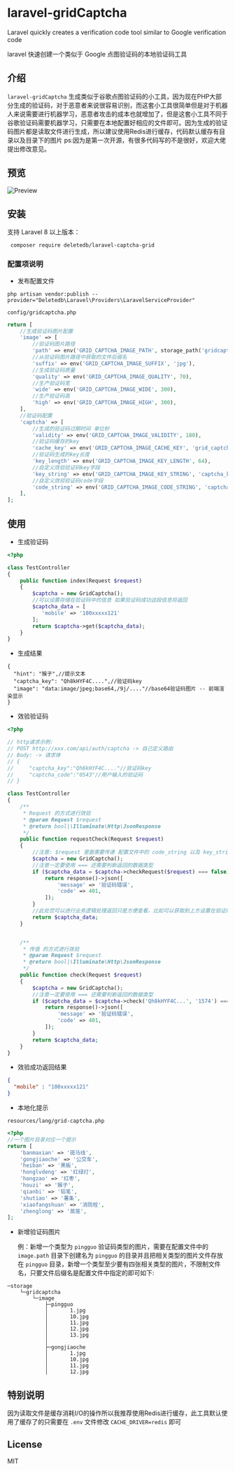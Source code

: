# laravel-gridCaptcha
Laravel quickly creates a verification code tool similar to Google verification code

laravel 快速创建一个类似于 Google 点图验证码的本地验证码工具

## 介绍

`laravel-gridCaptcha` 生成类似于谷歌点图验证码的小工具，因为现在PHP大部分生成的验证码，对于恶意者来说很容易识别，而这套小工具很简单但是对于机器人来说需要进行机器学习，恶意者攻击的成本也就增加了，但是这套小工具不同于谷歌验证码需要机器学习，只需要在本地配置好相应的文件即可。因为生成的验证码图片都是读取文件进行生成，所以建议使用Redis进行缓存，代码默认缓存有目录以及目录下的图片 ps:因为是第一次开源，有很多代码写的不是很好，欢迎大佬提出修改意见。

## 预览
![Preview](https://lingshulian.com/s/t/b74e9cf548e1e03c)

## 安装

支持 Laravel 8 以上版本：

```shell
 composer require deletedb/laravel-captcha-grid
```
### 配置项说明

- 发布配置文件

```shell
php artisan vendor:publish --provider="Deletedb\Laravel\Providers\LaravelServiceProvider"

```

```
config/gridcaptcha.php
```

```php
return [
    //生成验证码图片配置
    'image' => [
        //验证码图片路径
        'path' => env('GRID_CAPTCHA_IMAGE_PATH', storage_path('gridcaptcha\image')),
        //从验证码图片路径中获取的文件后缀名
        'suffix' => env('GRID_CAPTCHA_IMAGE_SUFFIX', 'jpg'),
        //生成验证码质量
        'quality' => env('GRID_CAPTCHA_IMAGE_QUALITY', 70),
        //生产验证码宽
        'wide' => env('GRID_CAPTCHA_IMAGE_WIDE', 300),
        //生产验证码高
        'high' => env('GRID_CAPTCHA_IMAGE_HIGH', 300),
    ],
    //验证码配置
    'captcha' => [
        //生成的验证码过期时间 单位秒
        'validity' => env('GRID_CAPTCHA_IMAGE_VALIDITY', 180),
        //验证码缓存的key
        'cache_key' => env('GRID_CAPTCHA_IMAGE_CACHE_KEY', 'grid_captcha'),
        //验证码生成的key长度
        'key_length' => env('GRID_CAPTCHA_IMAGE_KEY_LENGTH', 64),
        //自定义效验验证码key字段
        'key_string' => env('GRID_CAPTCHA_IMAGE_KEY_STRING', 'captcha_key'),
        //自定义效验验证码code字段
        'code_string' => env('GRID_CAPTCHA_IMAGE_CODE_STRING', 'captcha_code'),
    ],
];

```


## 使用

- 生成验证码
```php
<?php

class TestController
{
    public function index(Request $request)
    {
        $captcha = new GridCaptcha();
        //可以设置存储在验证码中的信息 如果验证码成功这段信息将返回
        $captcha_data = [
           'mobile' => '100xxxxx121'
        ];
        return $captcha->get($captcha_data);
    }
}
```

- 生成结果
```json5
{
  "hint": "猴子",//提示文本
  "captcha_key": "Qh8kHYF4C....",//验证码key
  "image": "data:image/jpeg;base64,/9j/...."//base64验证码图片 -- 前端渲染显示
}
```

- 效验验证码

```php
<?php

// http请求示例:
// POST http://xxx.com/api/auth/captcha -> 自己定义路由
// Body: -> 请求体
// {
//     "captcha_key":"Qh8kHYF4C...."//验证码key
//     "captcha_code":"0543"//用户输入的验证码
// }

class TestController
{
    /**
     * Request 的方式进行效验
     * @param Request $request
     * @return bool|\Illuminate\Http\JsonResponse
     */
    public function requestCheck(Request $request)
    {
        //注意: $request 里面需要传递 配置文件中的 code_string 以及 key_string 看上方 http 请求示例
        $captcha = new GridCaptcha();
        //注意一定要使用 === 还需要判断返回的数据类型
        if ($captcha_data = $captcha->checkRequest($request) === false) {
            return response()->json([
                'message' => '验证码错误',
                'code' => 401,
            ]);
        }
        //此处您可以进行业务逻辑处理返回只是方便查看，比如可以获取到上方设置在验证码中的数据 如：上方设置的是手机号 ， 您这里可以获取验证码中的手机号，当效验成功发送短信验证码等...
        return $captcha_data;
    }


    /**
     * 传值 的方式进行效验
     * @param Request $request
     * @return bool|\Illuminate\Http\JsonResponse
     */
    public function check(Request $request)
    {
        $captcha = new GridCaptcha();
        //注意一定要使用 === 还需要判断返回的数据类型
        if ($captcha_data = $captcha->check('Qh8kHYF4C...', '1574') === false) {
            return response()->json([
                'message' => '验证码错误',
                'code' => 401,
            ]);
        }
        return $captcha_data;
    }
}

```

- 效验成功返回结果
```json
{
  "mobile" : "100xxxxx121"
}
```


- 本地化提示

 ```
resources/lang/grid-captcha.php
```
```php
<?php
//一个图片目录对应一个提示
return [
    'banmaxian' => '斑马线',
    'gongjiaoche' => '公交车',
    'heiban' => '黑板',
    'honglvdeng' => '红绿灯',
    'hongzao' => '红枣',
    'houzi' => '猴子',
    'qianbi' => '铅笔',
    'shutiao' => '薯条',
    'xiaofangshuan' => '消防栓',
    'zhenglong' => '蒸笼',
];
```

- 新增验证码图片

  例：新增一个类型为 `pingguo` 验证码类型的图片，需要在配置文件中的 `image.path` 目录下创建名为 `pingguo` 的目录并且把相关类型的图片文件存放在 `pingguo` 目录，新增一个类型至少要有四张相关类型的图片，不限制文件名，只要文件后缀名是配置文件中指定的即可如下:
```
─storage
    └─gridcaptcha
        └─image
            ├─pingguo
            │       1.jpg
            │       10.jpg
            │       11.jpg
            │       12.jpg
            │       13.jpg
            │
            ├─gongjiaoche
            │       1.jpg
            │       10.jpg
            │       11.jpg
            │       12.jpg
```

## 特别说明
因为读取文件是缓存消耗I/O的操作所以我推荐使用Redis进行缓存，此工具默认使用了缓存了的只需要在 `.env` 文件修改 `CACHE_DRIVER=redis` 即可

## License

MIT